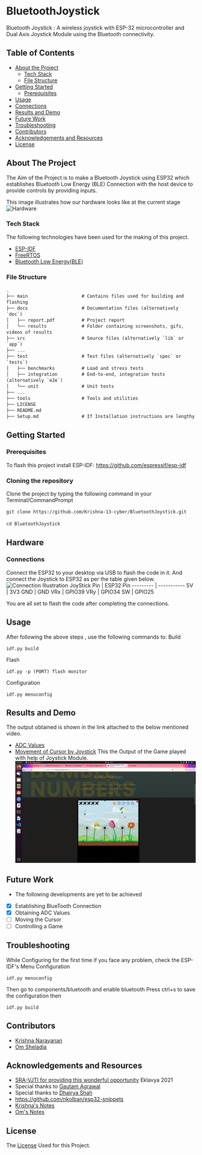 # BluetoothJoystick
Bluetooth Joystick : A wireless joystick with ESP-32 microcontroller and Dual Axis Joystick Module using the Bluetooth connectivity.

<!-- TABLE OF CONTENTS -->
## Table of Contents

* [About the Project](#about-the-project)
  * [Tech Stack](#tech-stack)
  * [File Structure](#file-structure)
* [Getting Started](#getting-started)
  * [Prerequisites](#prerequisites)
* [Usage](#usage)
* [Connections](#connections)
* [Results and Demo](#results-and-demo)
* [Future Work](#future-work)
* [Troubleshooting](#troubleshooting)
* [Contributors](#contributors)
* [Acknowledgements and Resources](#acknowledgements-and-resources)
* [License](#license)

<!-- ABOUT THE PROJECT -->
## About The Project
The Aim of the Project is to make a Bluetooth Joystick using ESP32 which establishes Bluetooth Low Energy (BLE) Connection with the host device to provide controls by providing inputs. 

This image illustrates how our hardware looks like at the current stage
![Hardware](https://user-images.githubusercontent.com/84867886/137713259-8dfb6e91-b3af-45e9-91c0-fc0ee07c7167.jpeg)
 

### Tech Stack
The following technologies have been used for the making of this project.
* [ESP-IDF](https://docs.espressif.com/projects/esp-idf/en/latest/esp32/)
* [FreeRTOS](https://sravjti.in/embedded-systems-study-group/week6/week6.html#what-is-an-rtos)
* [Bluetooth Low Energy(BLE)](https://developer.android.com/guide/topics/connectivity/bluetooth/ble-overview) 

### File Structure
    .
    ├── main                    # Contains files used for building and flashing
    ├── docs                    # Documentation files (alternatively `doc`)
    │   ├── report.pdf          # Project report
    │   └── results             # Folder containing screenshots, gifs, videos of results
    ├── src                     # Source files (alternatively `lib` or `app`)
    ├── ...
    ├── test                    # Test files (alternatively `spec` or `tests`)
    │   ├── benchmarks          # Load and stress tests
    │   ├── integration         # End-to-end, integration tests (alternatively `e2e`)
    │   └── unit                # Unit tests
    ├── ...
    ├── tools                   # Tools and utilities
    ├── LICENSE
    ├── README.md 
    ├── Setup.md                # If Installation instructions are lengthy
    
<!-- GETTING STARTED -->
## Getting Started
### Prerequisites
To flash this project install ESP-IDF: https://github.com/espressif/esp-idf
### Cloning the repository
Clone the project by typing the following command in your Terminal/CommandPrompt
```
git clone https://github.com/Krishna-13-cyber/BluetoothJoystick.git

cd BluetoothJoystick
```

## Hardware
### Connections
Connect the ESP32 to your desktop via USB to flash the code in it. And connect the Joystick to ESP32 as per the table given below.
![Connection Illustration](https://user-images.githubusercontent.com/84867886/137712945-33cc0423-3b61-4909-b2e1-0d28a778a47f.png)
JoyStick Pin | ESP32 Pin
--------- | -----------
5V | 3V3
GND | GND
VRx | GPIO39
VRy | GPIO34
SW | GPIO25

You are all set to flash the code after completing the connections.
## Usage
After following the above steps , use the following commands to:
Build
```
idf.py build
```
Flash
```
idf.py -p (PORT) flash monitor
```
Configuration

```
idf.py menuconfig
```
## Results and Demo
The output obtained is shown in the link attached to the below mentioned video.
* [ADC Values](https://drive.google.com/file/d/1rm1N4SgXiCJK_13tnsdQ1i77aFfMDrW-/view?usp=sharing)
* [Movement of Cursor by Joystick](https://drive.google.com/file/d/1VwI7GT10AZU_PWkB9DNiD4OaYqe5EC_o/view?usp=sharing)
This the Output of the Game played with help of Joystick Module.
![Mouse-Game](https://github.com/Krishna-13-cyber/BluetoothJoystick/blob/main/docs/MouseGame.gif)
<!-- FUTURE WORK -->
## Future Work
* The following developments are yet to be achieved
- [x] Establishing BlueTooth Connection
- [x] Obtaining ADC Values
- [ ] Moving the Cursor 
- [ ] Controlling a Game

## Troubleshooting
 While Configuring for the first time if you face any problem, check the ESP-IDF's Menu Configuration
 
```
idf.py menuconfig
```
Then go to components/bluetooth and enable bluetooth
Press ctrl+s to save the configuration
then
```
idf.py build
```
## Contributors
* [Krishna Narayanan](https://github.com/Krishna-13-cyber)
* [Om Sheladia](https://github.com/omsheladia)

## Acknowledgements and Resources
* [SRA-VJTI for providing this wonderful opportunity](https://sravjti.in/) Eklavya 2021 
* Special thanks to [Gautam Agrawal](https://github.com/gautam-dev-maker)
* Special thanks to [Dhairya Shah](https://github.com/dhairyashah1) 
* https://github.com/nkolban/esp32-snippets
* [Krishna's Notes](https://docs.google.com/document/d/1IP-aztx2PFOdQ0YAVJ_k0vlUyVbuh3PO7OZ1GM7nCuU/edit?usp=sharing)
* [Om's Notes](https://docs.google.com/document/d/1GOzxKsOPQXyTHjrb4r8Ifgxr5I2fEamjWZOJTkD3TnQ/edit?usp=sharing)

## License
The [License](https://github.com/Krishna-13-cyber/BluetoothJoystick/blob/main/LICENSE) Used for this Project.

